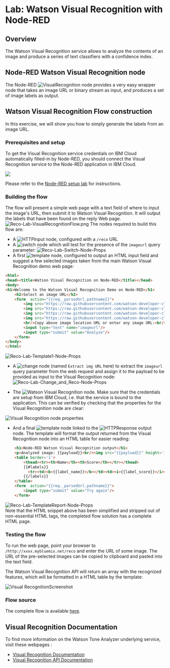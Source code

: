 #  Lab: Watson Visual Recognition with Node-RED
## Overview
The Watson  Visual Recognition service allows to analyze the contents of an image and produce a series of text classifiers with a confidence index.

## Node-RED Watson Visual Recognition node
The Node-RED ![`VisualRecognition`](images/node_red_watson_visual_recognition.png) node provides a very easy wrapper node that takes an image URL or binary stream as input, and produces a set of image labels as output.

## Watson Visual Recognition Flow construction
In this exercise, we will show you how to simply generate the labels from an image URL.

### Prerequisites and setup
To get the Visual Recognition service credentials on IBM Cloud automatically filled-in by Node-RED, you should connect the Visual Recognition service to the Node-RED application in IBM Cloud.

![](images/reco_lab_visual_recognition_service.png)

Please refer to the [Node-RED setup lab](/introduction_to_node_red/README.md) for instructions.

### Building the flow
The flow will present a simple web page with a text field of where to input the image's URL, then submit it to Watson Visual Recognition. It will output the labels that have been found on the reply Web page.
![Reco-Lab-VisualRecognitionFlow.png](images/reco_lab_visual_recognition_flow.png)
The nodes required to build this flow are:

 - A ![`HTTPInput`](/introduction_to_node_red/images/node_red_httpinput.png) node, configured with a `/reco` URL
 - A ![`switch`](/introduction_to_node_red/images/node_red_switch.png) node which will test for the presence of the `imageurl` query parameter:
   ![Reco-Lab-Switch-Node-Props](images/reco_lab_switch_node_props.png)
 - A first ![template](/introduction_to_node_red/images/node_red_template.png) node, configured to output an HTML input field and suggest a few selected images taken from the main Watson Visual Recognition demo web page:
```HTML
<html>
<head><title>Watson Visual Recognition on Node-RED</title></head>
<body>
<h1>Welcome to the Watson Visual Recognition Demo on Node-RED</h1>
    <h2>Select an image URL</h2>
    <form  action="{{req._parsedUrl.pathname}}">
        <img src="https://raw.githubusercontent.com/watson-developer-cloud/visual-recognition-nodejs/master/public/images/samples/1.jpg" height='100'/>
        <img src="https://raw.githubusercontent.com/watson-developer-cloud/visual-recognition-nodejs/master/public/images/samples/2.jpg" height='100'/>
        <img src="https://raw.githubusercontent.com/watson-developer-cloud/visual-recognition-nodejs/master/public/images/samples/3.jpg" height='100'/>
        <img src="https://raw.githubusercontent.com/watson-developer-cloud/visual-recognition-nodejs/master/public/images/samples/4.jpg" height='100'/>
        <br/>Copy above image location URL or enter any image URL:<br/>
        <input type="text" name="imageurl"/>
        <input type="submit" value="Analyze"/>
    </form>
</body>
</html>
```
![Reco-Lab-Template1-Node-Props](images/reco_lab_template1_node_props.png)

- A ![change](/introduction_to_node_red/images/node_red_change.png) node (named `Extract img URL` here) to extract the `imageurl` query parameter from the web request and assign it to the payload to be provided as input to the Visual Recognition node:
![Reco-Lab-Change_and_Reco-Node-Props](images/reco_lab_change_and_reco_node_props.png)

 - The ![Watson Visual Recognition](images/node_red_watson_visual_recognition.png) node. Make sure that the credentials are setup from IBM Cloud, i.e. that the service is bound to the application. This can be verified by checking that the properties for the Visual Recognition node are clear:

 ![Visual Recognition node properties](images/reco_lab_visual_recognition_service_credentials.png)

 - And a final  ![`template`](/introduction_to_node_red/images/node_red_template.png) node linked to the ![`HTTPResponse`](/introduction_to_node_red/images/node_red_httpresponse.png) output node. The template will format the output returned from the Visual Recognition node into an HTML table for easier reading:
```HTML
    <h1>Node-RED Watson Visual Recognition output</h1>
    <p>Analyzed image: {{payload}}<br/><img src="{{payload}}" height='100'/></p>
    <table border='1'>
        <thead><tr><th>Name</th><th>Score</th></tr></thead>
        {{#labels}}
          <tr><td><b>{{label_name}}</b></td><td><i>{{label_score}}</i></td></tr>
        {{/labels}}
    </table>
    <form  action="{{req._parsedUrl.pathname}}">
        <input type="submit" value="Try again"/>
    </form>
```
![Reco-Lab-TemplateReport-Node-Props](images/reco_lab_templatereport_node_props.png)  
Note that the HTML snippet above has been simplified and stripped out of non-essential HTML tags, the completed flow solution has a complete HTML page.

### Testing the flow
To run the web page, point your browser to  `/http://xxxx.mybluemix.net/reco` and enter the URL of some  image.
The URL of the pre-selected images can be copied to clipboard and pasted into the text field.

The Watson Visual Recognition API will return an array with the recognized features, which will be formatted in a HTML table by the template:

![Visual RecognitionScreenshot ](images/reco_lab_visual_recognition_screenshot.png)

### Flow source
The complete flow is available [here](reco_lab_web_page.json).

## Visual Recognition Documentation
To find more information on the Watson Tone Analyzer underlying service, visit these webpages :
- [Visual Recognition Documentation](https://console.bluemix.net/docs/services/visual-recognition/index.html#about)
- [Visual Recognition API Documentation](https://www.ibm.com/watson/developercloud/visual-recognition/api/v3/)
